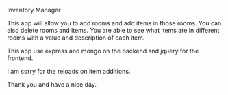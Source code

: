 Inventory Manager

This app will allow you to add rooms and add items in those rooms. You can also delete rooms and items. You are able to see what items are in different rooms with a value and description of each item.

This app use express and mongo on the backend and jquery for the frontend.

I am sorry for the reloads on item additions.

Thank you and have a nice day.